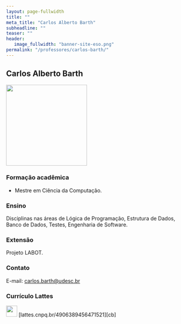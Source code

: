 ```yaml
---
layout: page-fullwidth
title: ""
meta_title: "Carlos Alberto Barth"
subheadline: ""
teaser: ""
header:
   image_fullwidth: "banner-site-eso.png"
permalink: "/professores/carlos-barth/"
---
```


## **Carlos Alberto Barth**

<img class="img-responsive" src="{{site.urlimg}}/professores/foto-professor-carlos-barth.jpg" width="220"/>

### **Formação acadêmica**

- Mestre em Ciência da Computação.

### **Ensino**

Disciplinas nas áreas de Lógica de Programação, Estrutura de Dados, Banco de Dados, Testes, Engenharia de Software.

### **Extensão**

Projeto LABOT.

### **Contato**

E-mail: carlos.barth@udesc.br

### **Currículo Lattes**

<img class="img-responsive" src="{{site.urlimg}}logo-lattes.png" width="30"/> 
[lattes.cnpq.br/4906389456471521][cb]

[cb]: http://buscatextual.cnpq.br/buscatextual/visualizacv.do?metodo=apresentar&id=K4765243H1

